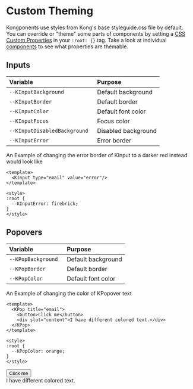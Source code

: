 # Custom Theming

Kongponents use styles from Kong's base styleguide.css file by default. You can override or "theme" some parts of components by setting a [CSS Custom Properties](https://developer.mozilla.org/en-US/docs/Web/CSS/--*) in your `:root: {}` tag. Take a look at individual [components](/components/) to see what properties are themable.

## Inputs
| Variable | Purpose
|:-------- |:-------
| `--KInputBackground `| Default background
| `--KInputBorder `| Default border
| `--KInputColor `| Default font color
| `--KInputFocus `| Focus color
| `--KInputDisabledBackground `| Disabled background
| `--KInputError `| Error border

An Example of changing the error border of KInput to a darker red instead would
look like
```vue
<template>
  <KInput type="email" value="error"/>
</template>

<style>
:root {
  --KInputError: firebrick;
}
</style>
```
<KInput id="theme-page-kinput" type="email" value="error" />

## Popovers
| Variable | Purpose
|:-------- |:-------
| `--KPopBackground `| Default background
| `--KPopBorder `| Default border
| `--KPopColor `| Default font color

An Example of changing the color of KPopover text

```vue
<template>
  <KPop title="email">
    <button>Click me</button>
    <div slot="content">I have different colored text.</div>
  </KPop>
</template>

<style>
:root {
  --KPopColor: orange;
}
</style>
```
<div id="theme-page-kpop">
<KPop title="email" target="#theme-page-kpop"><button>Click me</button><div slot="content">I have different colored text.</div></KPop>
</div>

<style scoped>
#theme-page-kinput { --KInputError: firebrick; }
#theme-page-kpop  { --KPopColor: orange; }
</style>
